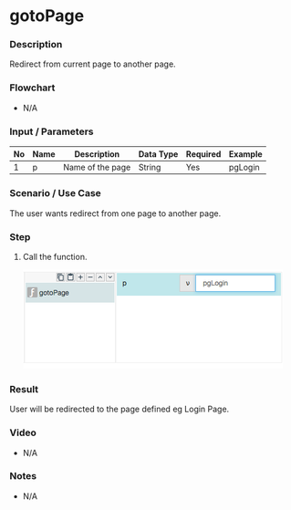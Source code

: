 # gotoPage

### Description

Redirect from current page to another page.

### Flowchart

- N/A

### Input / Parameters

| No | Name | Description | Data Type | Required | Example |
| ------ | ------ | ------ |------ | ------ | ------ |
| 1 | p | Name of the page | String | Yes | pgLogin


### Scenario / Use Case

The user wants redirect from one page to another page.

### Step

1. Call the function.

    ![](gotoPage1.png?raw=true)

### Result

User will be redirected to the page defined eg Login Page.

### Video

- N/A
<!--[![Video](http://i.imgur.com/Ot5DWAW.png)](https://youtu.be/StTqXEQ2l-Y?t=35s)-->

### Notes
- N/A